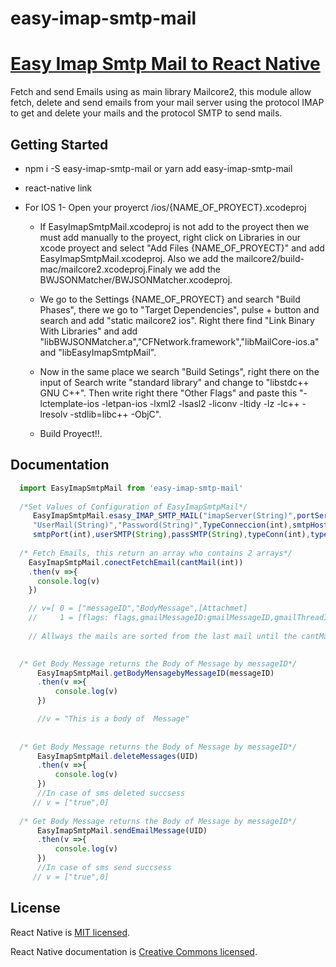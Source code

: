 # easy-imap-smtp-mail
# [Easy Imap Smtp Mail to React Native](https://facebook.github.io/react-native/)
Fetch and send Emails using as main library Mailcore2, this module allow fetch, delete and send emails from your mail server using the protocol IMAP to get and delete your mails and the protocol SMTP to send mails.

## Getting Started


 -  npm i -S easy-imap-smtp-mail or yarn add easy-imap-smtp-mail
 - react-native link 
- For IOS
  1- Open your proyerct /ios/{NAME_OF_PROYECT}.xcodeproj

  - If EasyImapSmtpMail.xcodeproj is not add to the proyect then we must add manually to the proyect, right click on Libraries in our xcode proyect and select "Add Files {NAME_OF_PROYECT}" and add  EasyImapSmtpMail.xcodeproj. Also we add the mailcore2/build-mac/mailcore2.xcodeproj.Finaly we add the BWJSONMatcher/BWJSONMatcher.xcodeproj.

  - We go to the Settings {NAME_OF_PROYECT} and search "Build Phases", there we go to "Target Dependencies", pulse + button and search and add "static mailcore2 ios". Right there find "Link Binary With Libraries" and add "libBWJSONMatcher.a","CFNetwork.framework","libMailCore-ios.a" and "libEasyImapSmtpMail".

  - Now in the same place we search "Build Setings", right there on the input of Search write "standard library" and change to "libstdc++ GNU C++". Then write right there "Other Flags" and paste this "-lctemplate-ios -letpan-ios -lxml2 -lsasl2 -liconv -ltidy -lz -lc++ -lresolv -stdlib=libc++ -ObjC".
  
  - Build Proyect!!.

## Documentation 
```javascript
  import EasyImapSmtpMail from 'easy-imap-smtp-mail'
  
  /*Set Values of Configuration of EasyImapSmtpMail*/
     EasyImapSmtpMail.esasy_IMAP_SMTP_MAIL("imapServer(String)",portServer(int),
     "UserMail(String)","Password(String)",TypeConneccion(int),smtpHost(String),
     smtpPort(int),userSMTP(String),passSMTP(String),typeConn(int),typeAuth(int))
  
  /* Fetch Emails, this return an array who contains 2 arrays*/
    EasyImapSmtpMail.conectFetchEmail(cantMail(int))
    .then(v =>{
      console.log(v)
    })

    // v=[ 0 = ["messageID","BodyMessage",[Attachmet] 
    //     1 = [flags: flags,gmailMessageID:gmailMessageID,gmailThreadID: gmailThreadID header: {from: from, subject:           subjet", to: to, messageID:"messageID"}, modSeqValue: modSeqValue, originalFlags: originalFlags,                sequenceNumber: sequenceNumber, size: size uid: uid]]]
    
    // Allways the mails are sorted from the last mail until the cantMails that you set.
  

  /* Get Body Message returns the Body of Message by messageID*/
      EasyImapSmtpMail.getBodyMensagebyMessageID(messageID)
      .then(v =>{
          console.log(v)
      })

      //v = "This is a body of  Message"
  
  
  /* Get Body Message returns the Body of Message by messageID*/
      EasyImapSmtpMail.deleteMessages(UID)
      .then(v =>{
          console.log(v)
      })
      //In case of sms deleted succsess
     // v = ["true",0]
  
  /* Get Body Message returns the Body of Message by messageID*/
      EasyImapSmtpMail.sendEmailMessage(UID)
      .then(v =>{
          console.log(v)
      })
      //In case of sms send succsess
     // v = ["true",0]

 ```


## License

React Native is [MIT licensed](./LICENSE).

React Native documentation is [Creative Commons licensed](./LICENSE-docs).

